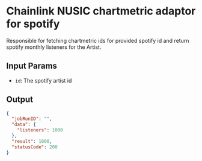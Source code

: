 # Chainlink NUSIC chartmetric adaptor for spotify

Responsible for fetching chartmetric ids for provided spotify id and return spotify monthly listeners for the Artist.

## Input Params

- `id`: The spotify artist id

## Output

```json
{
  "jobRunID": "",
  "data": {
    "listeners": 1000
  },
  "result": 1000,
  "statusCode": 200
}
```
